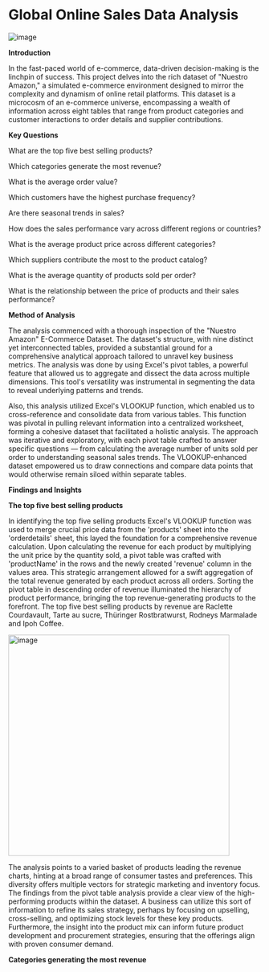 # Global Online Sales Data Analysis

![image](https://github.com/Nomso-nm/Global-Online-Sales-/assets/150568749/e28df7df-5979-4411-b4e6-a17eb53b649b)

**Introduction**


In the fast-paced world of e-commerce, data-driven decision-making is the linchpin of success. This project delves into the rich dataset of "Nuestro Amazon," a simulated e-commerce environment designed to mirror the complexity and dynamism of online retail platforms. This dataset is a microcosm of an e-commerce universe, encompassing a wealth of information across eight tables that range from product categories and customer interactions to order details and supplier contributions. 


**Key Questions**

What are the top five best selling products? 

Which categories generate the most revenue?

What is the average order value? 

Which customers have the highest purchase frequency?

Are there seasonal trends in sales?

How does the sales performance vary across different regions or countries?

What is the average product price across different categories?

Which suppliers contribute the most to the product catalog?

What is the average quantity of products sold per order? 

What is the relationship between the price of products and their sales performance?

**Method of Analysis**

The analysis commenced with a thorough inspection of the "Nuestro Amazon" E-Commerce Dataset. The dataset's structure, with nine distinct yet interconnected tables, provided a substantial ground for a comprehensive analytical approach tailored to unravel key business metrics. The analysis was done by using Excel's pivot tables, a powerful    feature that allowed us to aggregate and dissect the data across multiple dimensions. This tool's versatility was instrumental in segmenting the data to reveal underlying patterns and trends.  

Also, this analysis utilized Excel's VLOOKUP function, which enabled us to cross-reference and consolidate data from various tables. This function was pivotal in pulling relevant information into a centralized worksheet, forming a cohesive dataset that facilitated a holistic analysis. The approach was iterative and exploratory, with each pivot table crafted to answer specific questions — from calculating the average number of units sold per order to understanding seasonal sales trends. The VLOOKUP-enhanced dataset empowered us to draw connections and compare data points that would otherwise remain siloed within separate tables.

**Findings and Insights** 

**The top five best selling products** 

In identifying the top five selling products Excel's VLOOKUP function was used to merge crucial price data from the 'products' sheet into the 'orderdetails' sheet, this layed the  foundation for a comprehensive revenue calculation. Upon calculating the revenue for each product by multiplying the unit price by the quantity sold, a pivot table was crafted with 'productName' in the rows and the newly created 'revenue' column in the values area. This strategic arrangement allowed for a swift aggregation of the total revenue generated by each product across all orders. Sorting the pivot table in descending order of revenue illuminated the hierarchy of product performance, bringing the top revenue-generating products to the forefront. The top five best selling products by revenue are Raclette Courdavault, Tarte au sucre, Thüringer Rostbratwurst, Rodneys Marmalade and Ipoh Coffee. 


<img width="440" alt="image" src="https://github.com/Nomso-nm/Global-Online-Sales-/assets/150568749/b5dda294-2a5d-40f4-8862-d7f3eaa10572">


The analysis points to a varied basket of products leading the revenue charts, hinting at a broad range of consumer tastes and preferences. This diversity offers multiple vectors for strategic marketing and inventory focus. The findings from the pivot table analysis provide a clear view of the high-performing products within the dataset. A business can utilize this sort of information to refine its sales strategy, perhaps by focusing on upselling, cross-selling, and optimizing stock levels for these key products. Furthermore, the insight into the product mix can inform future product development and procurement strategies, ensuring that the offerings align with proven consumer demand.


**Categories generating the most revenue**









